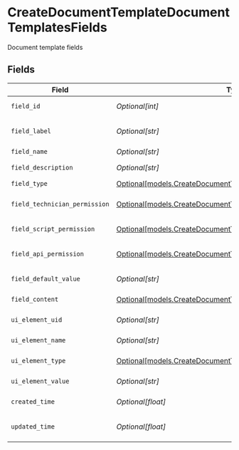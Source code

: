# CreateDocumentTemplateDocumentTemplatesFields

Document template fields


## Fields

| Field                                                                                                                            | Type                                                                                                                             | Required                                                                                                                         | Description                                                                                                                      |
| -------------------------------------------------------------------------------------------------------------------------------- | -------------------------------------------------------------------------------------------------------------------------------- | -------------------------------------------------------------------------------------------------------------------------------- | -------------------------------------------------------------------------------------------------------------------------------- |
| `field_id`                                                                                                                       | *Optional[int]*                                                                                                                  | :heavy_minus_sign:                                                                                                               | Field identifier                                                                                                                 |
| `field_label`                                                                                                                    | *Optional[str]*                                                                                                                  | :heavy_minus_sign:                                                                                                               | Field or UI element name                                                                                                         |
| `field_name`                                                                                                                     | *Optional[str]*                                                                                                                  | :heavy_minus_sign:                                                                                                               | Field name                                                                                                                       |
| `field_description`                                                                                                              | *Optional[str]*                                                                                                                  | :heavy_minus_sign:                                                                                                               | Field description                                                                                                                |
| `field_type`                                                                                                                     | [Optional[models.CreateDocumentTemplateFieldType]](../models/createdocumenttemplatefieldtype.md)                                 | :heavy_minus_sign:                                                                                                               | Field type                                                                                                                       |
| `field_technician_permission`                                                                                                    | [Optional[models.CreateDocumentTemplateFieldTechnicianPermission]](../models/createdocumenttemplatefieldtechnicianpermission.md) | :heavy_minus_sign:                                                                                                               | Field technician permission                                                                                                      |
| `field_script_permission`                                                                                                        | [Optional[models.CreateDocumentTemplateFieldScriptPermission]](../models/createdocumenttemplatefieldscriptpermission.md)         | :heavy_minus_sign:                                                                                                               | Field script permission                                                                                                          |
| `field_api_permission`                                                                                                           | [Optional[models.CreateDocumentTemplateFieldAPIPermission]](../models/createdocumenttemplatefieldapipermission.md)               | :heavy_minus_sign:                                                                                                               | Field public API permission                                                                                                      |
| `field_default_value`                                                                                                            | *Optional[str]*                                                                                                                  | :heavy_minus_sign:                                                                                                               | Default value                                                                                                                    |
| `field_content`                                                                                                                  | [Optional[models.CreateDocumentTemplateFieldContent]](../models/createdocumenttemplatefieldcontent.md)                           | :heavy_minus_sign:                                                                                                               | Field content                                                                                                                    |
| `ui_element_uid`                                                                                                                 | *Optional[str]*                                                                                                                  | :heavy_minus_sign:                                                                                                               | UI element identifier                                                                                                            |
| `ui_element_name`                                                                                                                | *Optional[str]*                                                                                                                  | :heavy_minus_sign:                                                                                                               | UI element name                                                                                                                  |
| `ui_element_type`                                                                                                                | [Optional[models.CreateDocumentTemplateUIElementType]](../models/createdocumenttemplateuielementtype.md)                         | :heavy_minus_sign:                                                                                                               | UI element type                                                                                                                  |
| `ui_element_value`                                                                                                               | *Optional[str]*                                                                                                                  | :heavy_minus_sign:                                                                                                               | UI element value                                                                                                                 |
| `created_time`                                                                                                                   | *Optional[float]*                                                                                                                | :heavy_minus_sign:                                                                                                               | Creation time                                                                                                                    |
| `updated_time`                                                                                                                   | *Optional[float]*                                                                                                                | :heavy_minus_sign:                                                                                                               | Last updated time                                                                                                                |